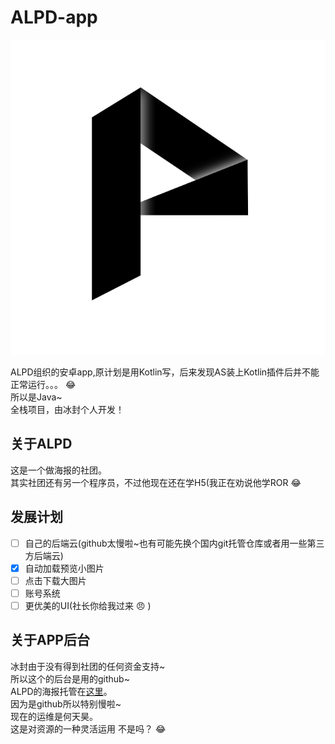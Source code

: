 # ALPD-app

![](./app/src/main/res/mipmap-xxhdpi/ic_launcher.png)

ALPD组织的安卓app,原计划是用Kotlin写，后来发现AS装上Kotlin插件后并不能正常运行。。。  :joy:<br/>
所以是Java~<br/>
全栈项目，由冰封个人开发！<br/>

## 关于ALPD
这是一个做海报的社团。<br/>
其实社团还有另一个程序员，不过他现在还在学H5(我正在劝说他学ROR :joy:

## 发展计划
- [ ] 自己的后端云(github太慢啦~也有可能先换个国内git托管仓库或者用一些第三方后端云)
- [X] 自动加载预览小图片
- [ ] 点击下载大图片
- [ ] 账号系统
- [ ] 更优美的UI(社长你给我过来 :angry: )

## 关于APP后台
冰封由于没有得到社团的任何资金支持~<br/>
所以这个的后台是用的github~<br/>
ALPD的海报托管在[这里](https://github.com/ice1000/App-raw)。<br/>
因为是github所以特别慢啦~<br/>
现在的运维是何天昊。<br/>
这是对资源的一种灵活运用 不是吗？ :joy:
